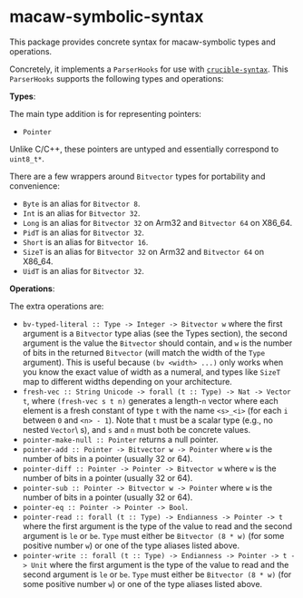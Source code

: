 # macaw-symbolic-syntax

This package provides concrete syntax for macaw-symbolic types and operations.

Concretely, it implements a `ParserHooks` for use with [`crucible-syntax`][syn].
This `ParserHooks` supports the following types and operations:

**Types**:

The main type addition is for representing pointers:

- `Pointer`

Unlike C/C++, these pointers are untyped and essentially correspond to `uint8_t*`.

There are a few wrappers around `Bitvector` types for portability and convenience:

- `Byte` is an alias for `Bitvector 8`.
- `Int` is an alias for `Bitvector 32`.
- `Long` is an alias for `Bitvector 32` on Arm32 and `Bitvector 64` on X86_64.
- `PidT` is an alias for `Bitvector 32`.
- `Short` is an alias for `Bitvector 16`.
- `SizeT` is an alias for `Bitvector 32` on Arm32 and `Bitvector 64` on X86_64.
- `UidT` is an alias for `Bitvector 32`.

**Operations**:

The extra operations are:

- `bv-typed-literal :: Type -> Integer -> Bitvector w` where the first argument is a `Bitvector` type alias (see the Types section), the second argument is the value the `Bitvector` should contain, and `w` is the number of bits in the returned `Bitvector` (will match the width of the `Type` argument). This is useful because `(bv <width> ...)` only works when you know the exact value of width as a numeral, and types like `SizeT` map to different widths depending on your architecture.
- `fresh-vec :: String Unicode -> forall (t :: Type) -> Nat -> Vector t`, where `(fresh-vec s t n)` generates a length-`n` vector where each element is a fresh constant of type `t` with the name `<s>_<i>` (for each `i` between `0` and `<n> - 1`). Note that `t` must be a scalar type (e.g., no nested `Vector`\ s), and `s` and `n` must both be concrete values.
- `pointer-make-null :: Pointer` returns a null pointer.
- `pointer-add :: Pointer -> Bitvector w -> Pointer` where `w` is the number of bits in a pointer (usually 32 or 64).
- `pointer-diff :: Pointer -> Pointer -> Bitvector w` where `w` is the number of bits in a pointer (usually 32 or 64).
- `pointer-sub :: Pointer -> Bitvector w -> Pointer` where `w` is the number of bits in a pointer (usually 32 or 64).
- `pointer-eq :: Pointer -> Pointer -> Bool`.
- `pointer-read :: forall (t :: Type) -> Endianness -> Pointer -> t` where the first argument is the type of the value to read and the second argument is `le` or `be`. `Type` must either be `Bitvector (8 * w)` (for some positive number `w`) or one of the type aliases listed above.
- `pointer-write :: forall (t :: Type) -> Endianness -> Pointer -> t -> Unit` where the first argument is the type of the value to read and the second argument is `le` or `be`. `Type` must either be `Bitvector (8 * w)` (for some positive number `w`) or one of the type aliases listed above.

[syn]: https://github.com/GaloisInc/crucible/tree/master/crucible-syntax
